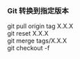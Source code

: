 ### Git 转换到指定版本  
git pull origin tag X.X.X  
git reset X.X.X  
git merge tags/X.X.X  
git checkout -f 
